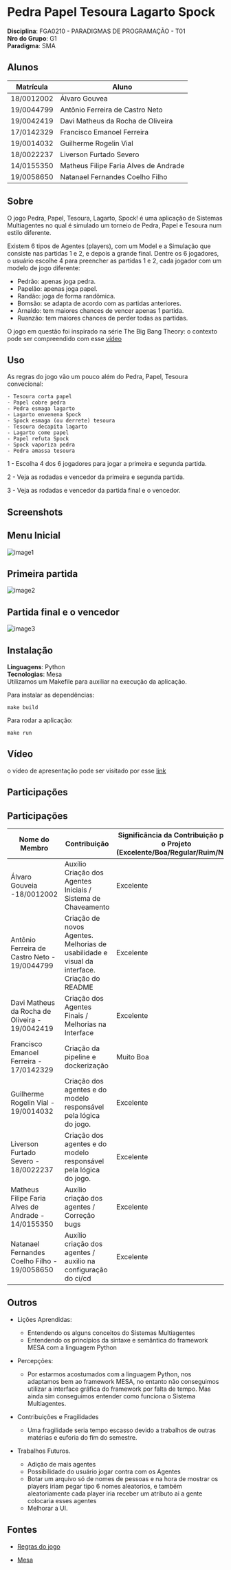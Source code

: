 # Pedra Papel Tesoura Lagarto Spock

**Disciplina**: FGA0210 - PARADIGMAS DE PROGRAMAÇÃO - T01 <br>
**Nro do Grupo**: G1<br>
**Paradigma**: SMA<br>

## Alunos
|Matrícula | Aluno |
| -- | -- |
| 18/0012002 |  Álvaro Gouvea |
| 19/0044799 |  Antônio Ferreira de Castro Neto |
| 19/0042419 |  Davi Matheus da Rocha de Oliveira |
| 17/0142329 |  Francisco Emanoel Ferreira |
| 19/0014032 |  Guilherme Rogelin Vial |
| 18/0022237 |  Liverson Furtado Severo |
| 14/0155350 |  Matheus Filipe Faria Alves de Andrade |
| 19/0058650 |  Natanael Fernandes Coelho Filho |

## Sobre 
O jogo Pedra, Papel, Tesoura, Lagarto, Spock! é uma aplicação de Sistemas Multiagentes no qual é simulado um torneio de Pedra, Papel e Tesoura num estilo diferente.

Existem 6 tipos de Agentes (players), com um Model e a Simulação que consiste nas partidas 1 e 2, e depois a grande final. Dentre os 6 jogadores, o usuário escolhe 4 para preencher as partidas 1 e 2, cada jogador com um modelo de jogo diferente:

- Pedrão: apenas joga pedra.
- Papelão: apenas joga papel.
- Randão: joga de forma randômica.
- Bomsão: se adapta de acordo com as partidas anteriores.
- Arnaldo: tem maiores chances de vencer apenas 1 partida.
- Ruanzão: tem maiores chances de perder todas as partidas.


O jogo em questão foi inspirado na série The Big Bang Theory: o contexto pode ser compreendido com esse [vídeo](https://youtu.be/7QiiFEbGYnQ?t=86)

## Uso 

As regras do jogo vão um pouco além do Pedra, Papel, Tesoura convecional:

```
- Tesoura corta papel
- Papel cobre pedra
- Pedra esmaga lagarto
- Lagarto envenena Spock
- Spock esmaga (ou derrete) tesoura
- Tesoura decapita lagarto
- Lagarto come papel
- Papel refuta Spock
- Spock vaporiza pedra
- Pedra amassa tesoura
```

1 - Escolha 4 dos 6 jogadores para jogar a primeira e segunda partida.

2 - Veja as rodadas e vencedor da primeira e segunda partida.

3 - Veja as rodadas e vencedor da partida final e o vencedor.

## Screenshots
## Menu Inicial
![image1](imgs/1.png)

## Primeira partida
![image2](imgs/2.png)

## Partida final e o vencedor
![image3](imgs/3.png)

## Instalação 
**Linguagens**: Python<br>
**Tecnologias**: Mesa<br>
Utilizamos um Makefile para auxiliar na execução da aplicação.

Para instalar as dependências:

```make build```

Para rodar a aplicação:

```make run```

## Vídeo
o vídeo de apresentação pode ser visitado por esse [link](https://youtu.be/c8LqV8Ekag0)

## Participações
## Participações
| Nome do Membro                           | Contribuição                                         | Significância da Contribuição para o Projeto (Excelente/Boa/Regular/Ruim/Nula) |
| ---------------------------------------- | ---------------------------------------------------- | ------------------------------------------------------------------------------ |
| Álvaro Gouveia -18/0012002		                                   | Auxílio Criação dos Agentes Iniciais / Sistema de Chaveamento | Excelente | 
| Antônio Ferreira de Castro Neto - 19/0044799| Criação de novos Agentes. Melhorias de usabilidade e visual da interface. Criação do README | Excelente |
| Davi Matheus da Rocha de Oliveira - 19/0042419	         |   Criação dos Agentes Finais / Melhorias na Interface  | Excelente                                                                            |
| Francisco Emanoel Ferreira   - 17/0142329	              |  Criação da pipeline e dockerização  | Muito Boa |
|Guilherme Rogelin Vial	- 19/0014032	    | Criação dos agentes e do modelo responsável pela lógica do jogo. | Excelente |
| Liverson Furtado Severo	- 18/0022237    | Criação dos agentes e do modelo responsável pela lógica do jogo. | Excelente                                                                         |
| Matheus Filipe Faria Alves de Andrade	- 14/0155350	 |  Auxílio criação dos agentes / Correção bugs   |  Excelente   |
| Natanael Fernandes Coelho Filho	- 19/0058650	                 |  Auxílio criação dos agentes / auxilio na configuração do ci/cd   |     Excelente       |

## Outros 
* Lições Aprendidas:
   * Entendendo os alguns conceitos do Sistemas Multiagentes
   * Entendendo os princípios da sintaxe e semântica do framework MESA com a linguagem Python
 
* Percepções:
   * Por estarmos acostumados com a linguagem Python, nos adaptamos bem ao framework MESA, no entanto não conseguimos utilizar a interface gráfica do framework por falta de tempo. Mas ainda sim conseguimos entender como funciona o Sistema Multiagentes.
 
* Contribuições e Fragilidades
   * Uma fragilidade seria tempo escasso devido a trabalhos de outras matérias e euforia do fim do semestre.
  
* Trabalhos Futuros.
   * Adição de mais agentes
   * Possibilidade do usuário jogar contra com os Agentes
   * Botar um arquivo só de nomes de pessoas e na hora de mostrar os players iriam pegar tipo 6 nomes aleatorios, e também aleatoriamente cada player iria receber um atributo ai a gente colocaria esses agentes
   * Melhorar a UI.


## Fontes
- [Regras do jogo](https://pt.wikipedia.org/wiki/Pedra-papel-tesoura-lagarto-Spock)

- [Mesa](https://mesa.readthedocs.io/en/stable/)
